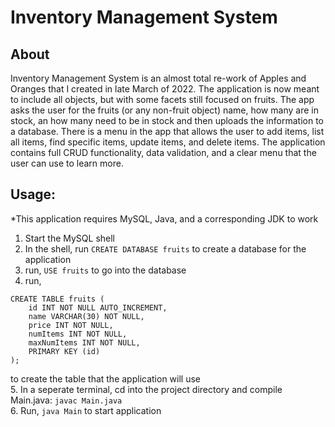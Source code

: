 # Inventory Management System

## About
Inventory Management System is an almost total re-work of Apples and Oranges that I created in late March of 2022. The application is now meant to include all objects, but with some facets still focused on fruits. The app asks the user for the fruits (or any non-fruit object) name, how many are in stock, an how many need to be in stock and then uploads the information to a database. There is a menu in the app that allows the user to add items, list all items, find specific items, update items, and delete items. The application contains full CRUD functionality, data validation, and a clear menu that the user can use to learn more.
    
## Usage:
*This application requires MySQL, Java, and a corresponding JDK to work  
1. Start the MySQL shell
2. In the shell, run `CREATE DATABASE fruits` to create a database for the application
3. run, `USE fruits` to go into the database
4. run, 
```
CREATE TABLE fruits (
    id INT NOT NULL AUTO_INCREMENT,
    name VARCHAR(30) NOT NULL,
    price INT NOT NULL,
    numItems INT NOT NULL,
    maxNumItems INT NOT NULL,
    PRIMARY KEY (id)
);
```
to create the table that the application will use  
5. In a seperate terminal, cd into the project directory and compile Main.java: `javac Main.java`  
6. Run, `java Main` to start application  
